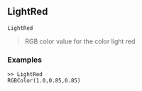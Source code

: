 ## LightRed

```
LightRed
```

> RGB color value for the color light red

### Examples

```
>> LightRed
RGBColor(1.0,0.85,0.85)
```
